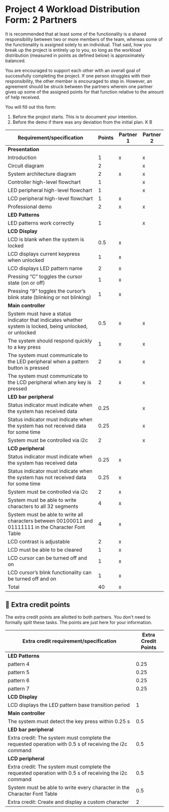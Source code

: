 # Project 4 Workload Distribution Form: 2 Partners

It is recommended that at least some of the functionality is a shared responsibility between two or more members of the team, whereas some of the functionality is assigned solely to an individual. That said, how you break up the project is entirely up to you, so long as the workload distribution (measured in points as defined below) is approximately balanced.

You are encouraged to support each other with an overall goal of successfully completing the project. If one person struggles with their responsibility, the other member is encouraged to step in. However, an agreement should be struck between the partners wherein one partner gives up some of the assigned points for that function relative to the amount of help received.  

You will fill out this form:
1. Before the project starts. This is to document your intention. 
2. Before the demo if there was any deviation from the initial plan.                                                      K           B

| Requirement/specification                                                                                | Points | Partner 1 | Partner 2 |
|----------------------------------------------------------------------------------------------------------|--------|-----------|-----------|
| **Presentation**                                                                                         |        |           |           |
| Introduction                                                                                             | 1      |     x     |      x    |
| Circuit diagram                                                                                          | 2      |           |      x    |
| System architecture diagram                                                                              | 2      |     x     |      x    |
| Controller high-level flowchart                                                                          | 1      |           |      x    |
| LED peripheral high-level flowchart                                                                      | 1      |           |      x    |
| LCD peripheral high-level flowchart                                                                      | 1      |    x      |           |
| Professional demo                                                                                        | 2      |    x      |      x    |
| **LED Patterns**                                                                                         |        |           |           |
| LED patterns work correctly                                                                              | 1      |           |      x    |
| **LCD Display**                                                                                          |        |           |           |
| LCD is blank when the system is locked                                                                   | 0.5    |    x      |           |
| LCD displays current keypress when unlocked                                                              | 1      |    x      |           |
| LCD displays  LED pattern name                                                                           | 2      |    x      |           |
| Pressing “C” toggles the cursor state (on or off)                                                        | 1      |    x      |           |
| Pressing “9” toggles the cursor’s blink state (blinking or not blinking)                                 | 1      |    x      |           |
| **Main controller**                                                                                      |        |           |           |
| System must have a status indicator that indicates whether system is locked, being unlocked, or unlocked | 0.5    |     x     |     x     |
| The system should respond quickly to a key press                                                         | 1      |     x     |     x     |
| The system must communicate to the LED peripheral when a pattern button is pressed                       | 2      |     x     |     x     |
| The system must communicate to the LCD peripheral when any key is pressed                                | 2      |     x     |     x     |
| **LED bar peripheral**                                                                                   |        |           |           |
| Status indicator must indicate when the system has received data                                         | 0.25   |           |      x    |
| Status indicator must indicate when the system has not received data for some time                       | 0.25   |           |      x    |
| System must be controlled via i2c                                                                        | 2      |           |      x    |
| **LCD peripheral**                                                                                       |        |           |           |
| Status indicator must indicate when the system has received data                                         | 0.25   |    x      |           |
| Status indicator must indicate when the system has not received data for some time                       | 0.25   |    x      |           |
| System must be controlled via i2c                                                                        | 2      |    x      |           |
| System must be able to write characters to all 32 segments                                               | 4      |    x      |           |
| System must be able to write all characters between 00100011 and 01111111 in the Character Font Table    | 4      |    x      |           |
| LCD contrast is adjustable                                                                               | 2      |    x      |           |
| LCD must be able to be cleared                                                                           | 1      |    x      |           |
| LCD cursor can be turned off and on                                                                      | 1      |    x      |           |
| LCD cursor’s blink functionality can be turned off and on                                                | 1      |    x      |           |
| Total                                                                                                    | 40     |    x      |           |


## 🚀 Extra credit points
The extra credit points are allotted to both partners. You don't need to formally split these tasks. The points are just here for your information.

| Extra credit requirement/specification                                                                   | Extra Credit Points |
|----------------------------------------------------------------------------------------------------------|---------------------|
| **LED Patterns**                                                                                         |                     |
| pattern 4                                                                                                | 0.25                |
| pattern 5                                                                                                | 0.25                |
| pattern 6                                                                                                | 0.25                |
| pattern 7                                                                                                | 0.25                |
| **LCD Display**                                                                                          |                     |
| LCD displays the LED pattern base transition period                                                      | 1                   |
| **Main controller**                                                                                      |                     |
| The system must detect the key press within 0.25 s                                                       | 0.5                 |
| **LED bar peripheral**                                                                                   |                     |
| Extra credit: The system must complete the requested operation with 0.5 s of receiving the i2c command   | 0.5                 |
| **LCD peripheral**                                                                                       |                     |
| Extra credit: The system must complete the requested operation with 0.5 s of receiving the i2c command   | 0.5                 |
| System must be able to write every character in the Character Font Table                                 | 0.5                 |
| Extra credit: Create and display a custom character                                                      | 2                   |
